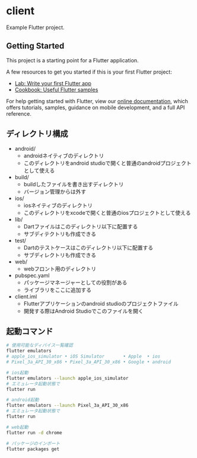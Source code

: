 
# client

Example Flutter project.

## Getting Started

This project is a starting point for a Flutter application.

A few resources to get you started if this is your first Flutter project:

- [Lab: Write your first Flutter app](https://flutter.dev/docs/get-started/codelab)
- [Cookbook: Useful Flutter samples](https://flutter.dev/docs/cookbook)

For help getting started with Flutter, view our
[online documentation](https://flutter.dev/docs), which offers tutorials,
samples, guidance on mobile development, and a full API reference.

## ディレクトリ構成

- android/
  - androidネイティブのディレクトリ
  - このディレクトリをandroid studioで開くと普通のandroidプロジェクトとして使える
- build/
  - buildしたファイルを書き出すディレクトリ
  - バージョン管理からは外す
- ios/
  - iosネイティブのディレクトリ
  - このディレクトリをxcodeで開くと普通のiosプロジェクトとして使える
- lib/
  - Dartファイルはこのディレクトリ以下に配置する
  - サブディテクトリも作成できる
- test/
  - Dartのテストケースはこのディレクトリ以下に配置する
  - サブディレクトリも作成できる
- web/
  - webフロント用のディレクトリ
- pubspec.yaml
  - パッケージマネージャーとしての役割がある
  - ライブラリをここに追加する
- client.iml
  - Flutterアプリケーションのandroid studioのプロジェクトファイル
  - 開発する際はAndroid Studioでこのファイルを開く

## 起動コマンド

```bash
# 使用可能なディバイス一覧確認
flutter emulators
# apple_ios_simulator • iOS Simulator       • Apple  • ios
# Pixel_3a_API_30_x86 • Pixel_3a_API_30_x86 • Google • android

# ios起動
flutter emulators --launch apple_ios_simulator
# エミュレータ起動状態で
flutter run

# android起動
flutter emulators --launch Pixel_3a_API_30_x86
# エミュレータ起動状態で
flutter run

# web起動
flutter run -d chrome
```


```bash
# パッケージのインポート
flutter packages get
```

